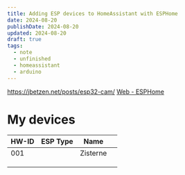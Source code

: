 ```yaml
---
title: Adding ESP devices to HomeAssistant with ESPHome
date: 2024-08-20
publishDate: 2024-08-20
updated: 2024-08-20
draft: true
tags:
  - note
  - unfinished
  - homeassistant
  - arduino
---
```

 
https://jbetzen.net/posts/esp32-cam/
[Web - ESPHome](https://web.esphome.io/)



# My devices


| HW-ID | ESP Type | Name     |     |
| ----- | -------- | -------- | --- |
| 001   |          | Zisterne |     |
|       |          |          |     |
|       |          |          |     |
|       |          |          |     |
